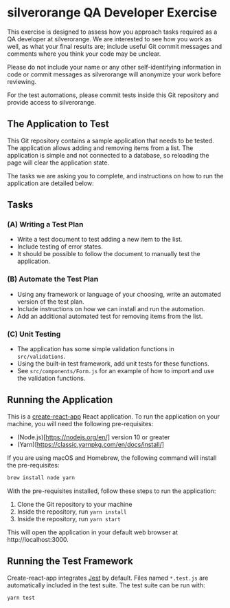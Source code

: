 # silverorange QA Developer Exercise

This exercise is designed to assess how you approach tasks required as a QA
developer at silverorange. We are interested to see how you work as well, as
what your final results are; include useful Git commit messages and comments
where you think your code may be unclear.

Please do not include your name or any other self-identifying information in
code or commit messages as silverorange will anonymize your work before
reviewing.

For the test automations, please commit tests inside this Git repository and
provide access to silverorange.

## The Application to Test

This Git repository contains a sample application that needs to be tested. The
application allows adding and removing items from a list. The application is
simple and not connected to a database, so reloading the page will clear the
application state.

The tasks we are asking you to complete, and instructions on how to run the
application are detailed below:

## Tasks

### (A) Writing a Test Plan

- Write a test document to test adding a new item to the list.
- Include testing of error states.
- It should be possible to follow the document to manually test the
  application.

### (B) Automate the Test Plan

- Using any framework or language of your choosing, write an automated version
  of the test plan.
- Include instructions on how we can install and run the automation.
- Add an additional automated test for removing items from the list.

### (C) Unit Testing

- The application has some simple validation functions in `src/validations`.
- Using the built-in test framework, add unit tests for these functions.
- See `src/components/Form.js` for an example of how to import and use the
  validation functions.

## Running the Application

This is a [create-react-app](https://facebook.github.io/create-react-app/)
React application. To run the application on your machine, you will need the
following pre-requisites:

- (Node.js)[https://nodejs.org/en/] version 10 or greater
- (Yarn)[https://classic.yarnpkg.com/en/docs/install/]

If you are using macOS and Homebrew, the following command will install the
pre-requisites:

```sh
brew install node yarn
```

With the pre-requisites installed, follow these steps to run the application:

1.  Clone the Git repository to your machine
2.  Inside the repository, run `yarn install`
3.  Inside the repository, run `yarn start`

This will open the application in your default web browser at
http://localhost:3000.

## Running the Test Framework

Create-react-app integrates [Jest](https://jestjs.io/) by default. Files
named `*.test.js` are automatically included in the test suite. The test suite
can be run with:

```sh
yarn test
```
